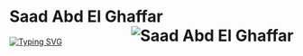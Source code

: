 # Saad Abd El Ghaffar <img align="right" src="https://visitor-badge.laobi.icu/badge?page_id=saadahmed313/README.md" alt="Saad Abd El Ghaffar"> 

[![Typing SVG](https://readme-typing-svg.herokuapp.com?font=Fira+Code&weight=600&size=30&pause=1000&width=1000&lines=%F0%9F%91%8B+Hi%2C+I%E2%80%99m+Hisham+Sakr;%F0%9F%91%80+I%E2%80%99m+interested+in+web+development;%F0%9F%8C%B1+I've+learned+Java+on+netbeans%2C+SQL%2C+CSS+%2C+HTML%2Cand+JS;%F0%9F%92%9E%EF%B8%8F+I%E2%80%99m+looking+to+be+a+UX)](https://git.io/typing-svg)
